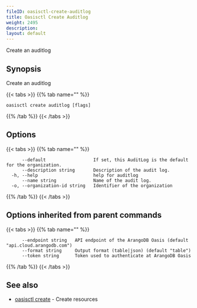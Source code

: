 ```yaml
---
fileID: oasisctl-create-auditlog
title: Oasisctl Create Auditlog
weight: 2495
description: 
layout: default
---
```

Create an auditlog

## Synopsis

Create an auditlog

{{< tabs >}}
{{% tab name="" %}}
```
oasisctl create auditlog [flags]
```
{{% /tab %}}
{{< /tabs >}}

## Options

{{< tabs >}}
{{% tab name="" %}}
```
      --default                  If set, this AuditLog is the default for the organization.
      --description string       Description of the audit log.
  -h, --help                     help for auditlog
      --name string              Name of the audit log.
  -o, --organization-id string   Identifier of the organization
```
{{% /tab %}}
{{< /tabs >}}

## Options inherited from parent commands

{{< tabs >}}
{{% tab name="" %}}
```
      --endpoint string   API endpoint of the ArangoDB Oasis (default "api.cloud.arangodb.com")
      --format string     Output format (table|json) (default "table")
      --token string      Token used to authenticate at ArangoDB Oasis
```
{{% /tab %}}
{{< /tabs >}}

## See also

* [oasisctl create]()	 - Create resources

